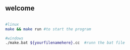 ## welcome

```bash

#linux
make && make run #to start the program

#windows
./make.bat ${yourfilenamehere}.cc  #runn the bat file


```